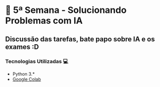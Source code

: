 # 🐍 5ª Semana - Solucionando Problemas com IA

## Discussão das tarefas, bate papo sobre IA e os exames :D

### Tecnologias Utilizadas 💻

* Python 3.*
* [Google Colab](https://colab.research.google.com/)
